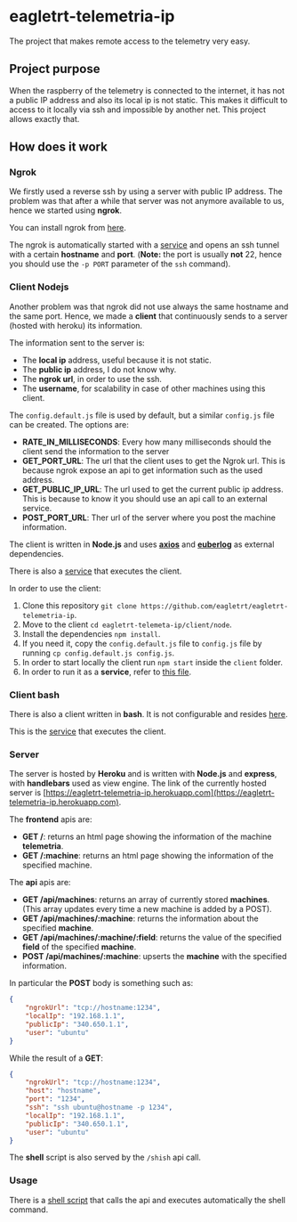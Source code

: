 # eagletrt-telemetria-ip

The project that makes remote access to the telemetry very easy.

## Project purpose

When the raspberry of the telemetry is connected to the internet, it has not a public IP address and also its local ip is not static. This makes it difficult to access to it locally via ssh and impossible by another net. This project allows exactly that.

## How does it work

### Ngrok

We firstly used a reverse ssh by using a server with public IP address. The problem was that after a while that server was not anymore available to us, hence we started using **ngrok**. 

You can install ngrok from [here](https://ngrok.com/download).

The ngrok is automatically started with a [service](https://github.com/eagletrt/eagletrt-telemetria-ip/blob/main/shell/ngrok.service) and opens an ssh tunnel with a certain **hostname** and **port**. (**Note:** the port is usually **not** 22, hence you should use the `-p PORT` parameter of the `ssh` command).

### Client Nodejs

Another problem was that ngrok did not use always the same hostname and the same port. Hence, we made a **client** that continuously sends to a server (hosted with heroku) its information.

The information sent to the server is:
* The __local ip__ address, useful because it is not static.
* The __public ip__ address, I do not know why.
* The __ngrok url__, in order to use the ssh.
* The __username__, for scalability in case of other machines using this client.

The `config.default.js` file is used by default, but a similar `config.js` file can be created. The options are:
- __RATE_IN_MILLISECONDS__: Every how many milliseconds should the client send the information to the server
- __GET_PORT_URL__: The url that the client uses to get the Ngrok url. This is because ngrok expose an api to get information such as the used address.
- __GET_PUBLIC_IP_URL__: The url used to get the current public ip address. This is because to know it you should use an api call to an external service.
- __POST_PORT_URL__: Ther url of the server where you post the machine information.

The client is written in **Node.js** and uses **[axios](https://www.npmjs.com/package/axios)** and **[euberlog](https://www.npmjs.com/package/euberlog)** as external dependencies.

There is also a [service](https://github.com/eagletrt/eagletrt-telemetria-ip/blob/main/shell/shareip-node.service) that executes the client.

In order to use the client:
1) Clone this repository `git clone https://github.com/eagletrt/eagletrt-telemetria-ip`.
2) Move to the client `cd eagletrt-telemeta-ip/client/node`.
3) Install the dependencies `npm install`.
4) If you need it, copy the `config.default.js` file to `config.js` file by running `cp config.default.js config.js`.
5) In order to start locally the client run `npm start` inside the `client` folder.
6) In order to run it as a **service**, refer to [this file](https://github.com/eagletrt/eagletrt-telemetria-ip/blob/main/shell/shareip-node.service).

### Client bash

There is also a client written in **bash**. It is not configurable and resides [here](https://github.com/eagletrt/eagletrt-telemetria-ip/blob/main/client/shell/client.sh).

This is the [service](https://github.com/eagletrt/eagletrt-telemetria-ip/blob/main/shell/shareip.service) that executes the client.

### Server

The server is hosted by **Heroku** and is written with **Node.js** and **express**, with **handlebars** used as view engine. The link of the currently hosted server is [https://eagletrt-telemetria-ip.herokuapp.com](https://eagletrt-telemetria-ip.herokuapp.com).

The **frontend** apis are:
- **GET /**: returns an html page showing the information of the machine **telemetria**.
- **GET /:machine**: returns an html page showing the information of the specified machine.

The **api** apis are:
- **GET /api/machines**: returns an array of currently stored **machines**. (This array updates every time a new machine is added by a POST).
- **GET /api/machines/:machine**: returns the information about the specified **machine**.
- **GET /api/machines/:machine/:field**: returns the value of the specified **field** of the specified **machine**.
- **POST /api/machines/:machine**: upserts the **machine** with the specified information.

In particular the **POST** body is something such as:
```json
{
    "ngrokUrl": "tcp://hostname:1234",
    "localIp": "192.168.1.1",
    "publicIp": "340.650.1.1",
    "user": "ubuntu"
}
```

While the result of a **GET**:
```json
{
    "ngrokUrl": "tcp://hostname:1234",
    "host": "hostname",
    "port": "1234",
    "ssh": "ssh ubuntu@hostname -p 1234", 
    "localIp": "192.168.1.1",
    "publicIp": "340.650.1.1",
    "user": "ubuntu"
}
```

The **shell** script is also served by the `/shish` api call.

### Usage

There is a [shell script](https://github.com/eagletrt/eagletrt-telemetria-ip/blob/main/shell/shi.sh) that calls the api and executes automatically the shell command.
